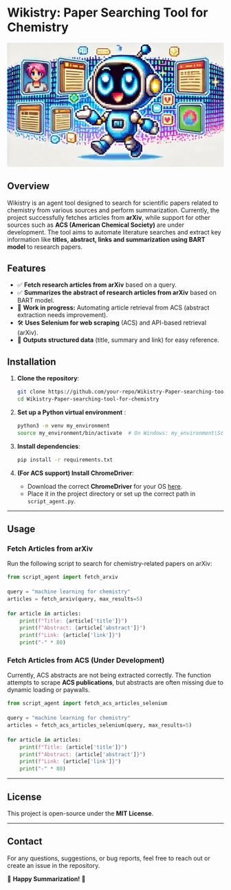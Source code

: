 # **Wikistry: Paper Searching Tool for Chemistry**

![From OpenAI](./assets/banner.png)

## **Overview**
Wikistry is an agent tool designed to search for scientific papers related to chemistry from various sources and perform summarization. Currently, the project successfully fetches articles from **arXiv**, while support for other sources such as **ACS (American Chemical Society)** are under development. The tool aims to automate literature searches and extract key information like **titles, abstract, links and summarization using BART model** to research papers.

## **Features**
- ✅ **Fetch research articles from arXiv** based on a query.
- ✅ **Summarizes the abstract of research articles from arXiv** based on BART model.
- 🔄 **Work in progress:** Automating article retrieval from ACS (abstract extraction needs improvement).
- 🛠 **Uses Selenium for web scraping** (ACS) and API-based retrieval (arXiv).
- 📄 **Outputs structured data** (title, summary and link) for easy reference.

## **Installation**
1. **Clone the repository**:
   ```bash
   git clone https://github.com/your-repo/Wikistry-Paper-searching-tool-for-chemistry.git
   cd Wikistry-Paper-searching-tool-for-chemistry
   ```

2. **Set up a Python virtual environment** :
   ```bash
   python3 -m venv my_environment
   source my_environment/bin/activate  # On Windows: my_environment\Scripts\activate
   ```

3. **Install dependencies**:
   ```bash
   pip install -r requirements.txt
   ```

4. **(For ACS support) Install ChromeDriver**:
   - Download the correct **ChromeDriver** for your OS [here](https://googlechromelabs.github.io/chrome-for-testing/).
   - Place it in the project directory or set up the correct path in `script_agent.py`.

---

## **Usage**
### **Fetch Articles from arXiv**
Run the following script to search for chemistry-related papers on arXiv:
```python
from script_agent import fetch_arxiv

query = "machine learning for chemistry"
articles = fetch_arxiv(query, max_results=5)

for article in articles:
    print(f"Title: {article['title']}")
    print(f"Abstract: {article['abstract']}")
    print(f"Link: {article['link']}")
    print("-" * 80)
```

### **Fetch Articles from ACS (Under Development)**
Currently, ACS abstracts are not being extracted correctly. The function attempts to scrape **ACS publications**, but abstracts are often missing due to dynamic loading or paywalls.
```python
from script_agent import fetch_acs_articles_selenium

query = "machine learning for chemistry"
articles = fetch_acs_articles_selenium(query, max_results=5)

for article in articles:
    print(f"Title: {article['title']}")
    print(f"Abstract: {article['abstract']}")
    print(f"Link: {article['link']}")
    print("-" * 80)
```
---

## **License**
This project is open-source under the **MIT License**.

---

## **Contact**
For any questions, suggestions, or bug reports, feel free to reach out or create an issue in the repository.

🚀 **Happy Summarization!** 🚀
